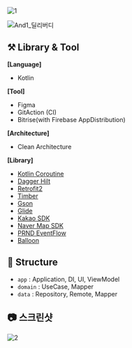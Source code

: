![1](https://user-images.githubusercontent.com/53253298/139560975-acdffd54-a72d-4cd8-840d-f586da9eb812.jpg)

![And1_딜리버디](https://user-images.githubusercontent.com/53253298/149618714-bed8b2a6-1c07-476c-9d15-c58b91b07614.png)

## ⚒️ Library & Tool

**[Language]**
- Kotlin

**[Tool]**
- Figma
- GitAction (CI)
- Bitrise(with Firebase AppDistribution)

**[Architecture]**

- Clean Architecture

**[Library]**

- [Kotlin Coroutine](https://kotlinlang.org/docs/coroutines-overview.html)
- [Dagger Hilt](https://developer.android.com/training/dependency-injection/hilt-android)
- [Retrofit2](https://square.github.io/retrofit/)
- [Timber](https://github.com/JakeWharton/timber)
- [Gson](https://github.com/google/gson)
- [Glide](https://github.com/bumptech/glide)
- [Kakao SDK](https://developers.kakao.com/docs/latest/ko/getting-started/sdk-android)
- [Naver Map SDK](https://www.ncloud.com/product/applicationService/maps)
- [PRND EventFlow](https://medium.com/prnd/mvvm%EC%9D%98-viewmodel%EC%97%90%EC%84%9C-%EC%9D%B4%EB%B2%A4%ED%8A%B8%EB%A5%BC-%EC%B2%98%EB%A6%AC%ED%95%98%EB%8A%94-%EB%B0%A9%EB%B2%95-6%EA%B0%80%EC%A7%80-31bb183a88ce)
- [Balloon](https://github.com/skydoves/Balloon)

## 🦴 Structure

- `app` : Application, DI, UI, ViewModel
- `domain` : UseCase, Mapper
- `data` : Repository, Remote, Mapper

## 📷 스크린샷

![2](https://user-images.githubusercontent.com/53253298/149619161-02f31beb-09c4-4afd-8b3c-543714ef6b9d.png)


